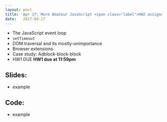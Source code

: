```yaml
---
layout: post
title: 'Apr 17: More Amateur JavaScript <span class="label">HW2 assigned</span>'
date:   2017-04-17
---
```


- The JavaScript event loop
- `setTimeout`
- DOM traversal and its mostly-unimportance
- Browser extensions
- Case study: Adblock-block-block
- <span class="label">HW1 DUE</span> **HW1 due at 11:59pm**
<!--more-->

## Slides:
- example

## Code:
- example
